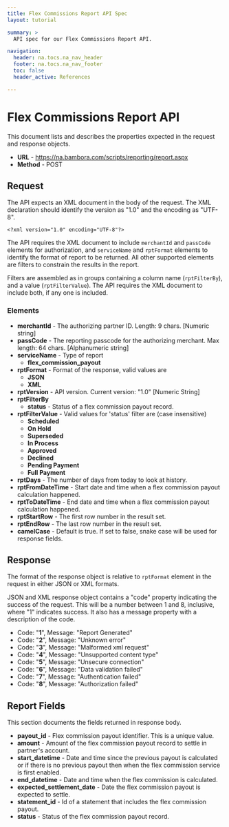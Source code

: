 ```yaml
---
title: Flex Commissions Report API Spec
layout: tutorial

summary: >
  API spec for our Flex Commissions Report API.

navigation:
  header: na.tocs.na_nav_header
  footer: na.tocs.na_nav_footer
  toc: false
  header_active: References

---
```


# Flex Commissions Report API

This document lists and describes the properties expected in the request and response objects.

- **URL** - <https://na.bambora.com/scripts/reporting/report.aspx>
- **Method** - POST

## Request

The API expects an XML document in the body of the request. The XML declaration should identify the version as "1.0" and
the encoding as "UTF-8".

```
<?xml version="1.0" encoding="UTF-8"?>
```

The API requires the XML document to include `merchantId` and `passCode` elements for authorization, and `serviceName` and `rptFormat` elements to identify the format of report to be returned. All other supported elements are filters to constrain the results in the report.

Filters are assembled as in groups containing a column name (`rptFilterBy`), and a value (`rptFilterValue`). The API requires the XML document to include both, if any one is included.

### Elements

- **merchantId** - The authorizing partner ID. Length: 9 chars. [Numeric string]
- **passCode** - The reporting passcode for the authorizing merchant. Max length: 64 chars. [Alphanumeric string]
- **serviceName** - Type of report
  - **flex_commission_payout**
- **rptFormat** - Format of the response, valid values are
  - **JSON**
  - **XML**
- **rptVersion** - API version. Current version: "1.0" [Numeric String]
- **rptFilterBy**
  - **status** - Status of a flex commission payout record.
- **rptFilterValue** - Valid values for 'status' filter are (case insensitive)
  - **Scheduled**
  - **On Hold**
  - **Superseded**
  - **In Process**
  - **Approved**
  - **Declined**
  - **Pending Payment**
  - **Full Payment**
- **rptDays** - The number of days from today to look at history.
- **rptFromDateTime** - Start date and time when a flex commission payout calculation happened.
- **rptToDateTime** - End date and time when a flex commission payout calculation happened.
- **rptStartRow** - The first row number in the result set.
- **rptEndRow** - The last row number in the result set.
- **camelCase** - Default is true. If set to false, snake case will be used for response fields.

## Response

The format of the response object is relative to `rptFormat` element in the request in either JSON or XML formats.

JSON and XML response object contains a "code" property indicating the success of the request. This will be a number between 1 and 8, inclusive, where "1" indicates success. It also has a message property with a description of the code.

- Code: "**1**", Message:	"Report Generated"
- Code: "**2**", Message:	"Unknown error"
- Code: "**3**", Message:	"Malformed xml request"
- Code: "**4**", Message:	"Unsupported content type"
- Code: "**5**", Message:	"Unsecure connection"
- Code: "**6**", Message:	"Data validation failed"
- Code: "**7**", Message:	"Authentication failed"
- Code: "**8**", Message:	"Authorization failed"

## Report Fields

This section documents the fields returned in response body.

- **payout_id** - Flex commission payout identifier. This is a unique value.
- **amount** - Amount of the flex commission payout record to settle in partner's account.
- **start_datetime** - Date and time since the previous payout is calculated or if there is no previous payout then when the flex commission service is first enabled.
- **end_datetime** - Date and time when the flex commission is calculated.
- **expected_settlement_date** - Date the flex commission payout is expected to settle.
- **statement_id** - Id of a statement that includes the flex commission payout.
- **status** - Status of the flex commission payout record.
